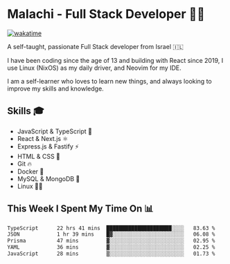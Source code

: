 # Malachi - Full Stack Developer 🚀🔥
[![wakatime](https://wakatime.com/badge/user/112ec769-e669-4b78-a46f-cf4343930741.svg)](https://wakatime.com/@112ec769-e669-4b78-a46f-cf4343930741)

A self-taught, passionate Full Stack developer from Israel 🇮🇱

I have been coding since the age of 13 and building with React since 2019, I use Linux (NixOS) as my daily driver, and Neovim for my IDE.

I am a self-learner who loves to learn new things, and always looking to improve my skills and knowledge.

## Skills 🎓
- JavaScript & TypeScript 💎
- React & Next.js ⚛️
- Express.js & Fastify ⚡️
- HTML & CSS 🎨
- Git 🔥
- Docker 🐳
- MySQL & MongoDB 💾
- Linux 👨‍💻

## This Week I Spent My Time On 📊
<!--START_SECTION:waka-->

```txt
TypeScript      22 hrs 41 mins  █████████████████████░░░░   83.63 %
JSON            1 hr 39 mins    █▓░░░░░░░░░░░░░░░░░░░░░░░   06.08 %
Prisma          47 mins         ▓░░░░░░░░░░░░░░░░░░░░░░░░   02.95 %
YAML            36 mins         ▓░░░░░░░░░░░░░░░░░░░░░░░░   02.25 %
JavaScript      28 mins         ▒░░░░░░░░░░░░░░░░░░░░░░░░   01.73 %
```

<!--END_SECTION:waka-->
